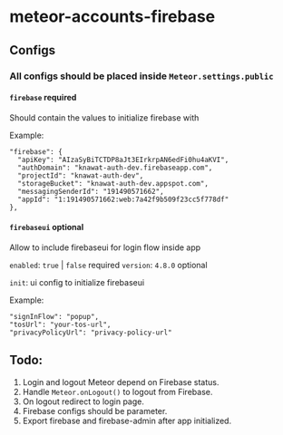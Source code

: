 # meteor-accounts-firebase

## Configs
### All configs should be placed inside `Meteor.settings.public`

#### `firebase` required
Should contain the values to initialize firebase with

Example:
```
"firebase": {
  "apiKey": "AIzaSyBiTCTDP8aJt3EIrkrpAN6edFi0hu4aKVI",
  "authDomain": "knawat-auth-dev.firebaseapp.com",
  "projectId": "knawat-auth-dev",
  "storageBucket": "knawat-auth-dev.appspot.com",
  "messagingSenderId": "191490571662",
  "appId": "1:191490571662:web:7a42f9b509f23cc5f778df"
},
```

#### `firebaseui` optional
Allow to include firebaseui for login flow inside app

`enabled`: `true` | `false` required
`version`: `4.8.0` optional

`init`: ui config to initialize firebaseui

Example:
```
"signInFlow": "popup",
"tosUrl": "your-tos-url",
"privacyPolicyUrl": "privacy-policy-url"
```

## Todo:
1. Login and logout Meteor depend on Firebase status.
2. Handle `Meteor.onLogout()` to logout from Firebase.
3. On logout redirect to login page.
4. Firebase configs should be parameter.
5. Export firebase and firebase-admin after app initialized.


